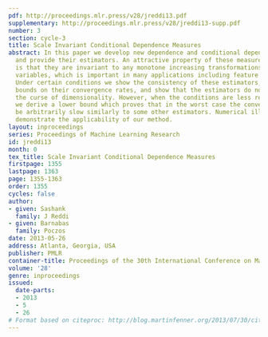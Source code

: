 ```yaml
---
pdf: http://proceedings.mlr.press/v28/jreddi13.pdf
supplementary: http://proceedings.mlr.press/v28/jreddi13-supp.pdf
number: 3
section: cycle-3
title: Scale Invariant Conditional Dependence Measures
abstract: In this paper we develop new dependence and conditional dependence measures
  and provide their estimators. An attractive property of these measures and estimators
  is that they are invariant to any monotone increasing transformations of the random
  variables, which is important in many applications including feature selection.
  Under certain conditions we show the consistency of these estimators, derive upper
  bounds on their convergence rates, and show that the estimators do not suffer from
  the curse of dimensionality. However, when the conditions are less restrictive,
  we derive a lower bound which proves that in the worst case the convergence can
  be arbitrarily slow similarly to some other estimators. Numerical illustrations
  demonstrate the applicability of our method.
layout: inproceedings
series: Proceedings of Machine Learning Research
id: jreddi13
month: 0
tex_title: Scale Invariant Conditional Dependence Measures
firstpage: 1355
lastpage: 1363
page: 1355-1363
order: 1355
cycles: false
author:
- given: Sashank
  family: J Reddi
- given: Barnabas
  family: Poczos
date: 2013-05-26
address: Atlanta, Georgia, USA
publisher: PMLR
container-title: Proceedings of the 30th International Conference on Machine Learning
volume: '28'
genre: inproceedings
issued:
  date-parts:
  - 2013
  - 5
  - 26
# Format based on citeproc: http://blog.martinfenner.org/2013/07/30/citeproc-yaml-for-bibliographies/
---
```


